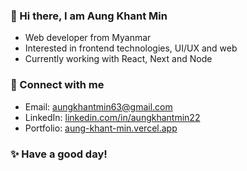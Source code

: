 ### 👋 Hi there, I am Aung Khant Min

- Web developer from Myanmar
- Interested in frontend technologies, UI/UX and web
- Currently working with React, Next and Node

### 💬 Connect with me 
- Email: aungkhantmin63@gmail.com
- LinkedIn: [linkedin.com/in/aungkhantmin22](https://www.linkedin.com/in/aungkhantmin22)
- Portfolio: [aung-khant-min.vercel.app](https://aung-khant-min.vercel.app)

### ✨ Have a good day!
